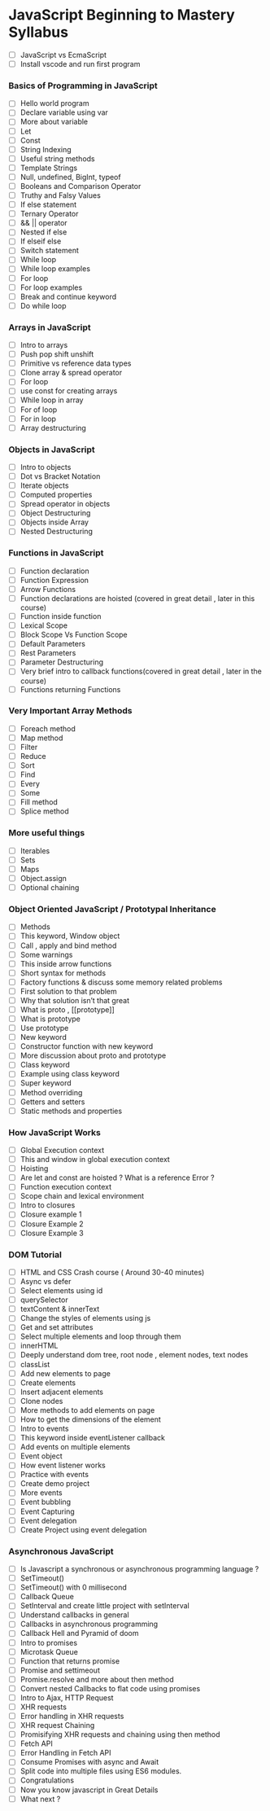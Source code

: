 # JavaScript Beginning to Mastery Syllabus

- [ ] JavaScript vs EcmaScript 
- [ ] Install vscode and run first program

### Basics of Programming in JavaScript

- [ ] Hello world program
- [ ] Declare variable using var
- [ ] More about variable
- [ ] Let
- [ ] Const
- [ ] String Indexing
- [ ] Useful string methods
- [ ] Template Strings
- [ ] Null, undefined, BigInt, typeof
- [ ] Booleans and Comparison Operator
- [ ] Truthy and Falsy Values
- [ ] If else statement
- [ ] Ternary Operator
- [ ] && || operator
- [ ] Nested if else
- [ ] If elseif else
- [ ] Switch statement
- [ ] While loop 
- [ ] While loop examples
- [ ] For loop
- [ ] For loop examples
- [ ] Break and continue keyword
- [ ] Do while loop

### Arrays in JavaScript

- [ ] Intro to arrays
- [ ] Push pop shift unshift
- [ ] Primitive vs reference data types
- [ ] Clone array & spread operator
- [ ] For loop
- [ ] use const for creating arrays
- [ ] While loop in array
- [ ] For of loop
- [ ] For in loop
- [ ] Array destructuring

### Objects in JavaScript

- [ ] Intro to objects
- [ ] Dot vs Bracket Notation
- [ ] Iterate objects
- [ ] Computed properties
- [ ] Spread operator in objects
- [ ] Object Destructuring
- [ ] Objects inside Array
- [ ] Nested Destructuring

### Functions in JavaScript

- [ ] Function declaration
- [ ] Function Expression
- [ ] Arrow Functions
- [ ] Function declarations are hoisted  (covered in great detail , later in this course)
- [ ] Function inside function
- [ ] Lexical Scope
- [ ] Block Scope Vs Function Scope
- [ ] Default Parameters
- [ ] Rest Parameters
- [ ] Parameter Destructuring
- [ ] Very brief intro to callback functions(covered in great detail , later in the course)
- [ ] Functions returning Functions 

### Very Important Array Methods

- [ ] Foreach method
- [ ] Map method
- [ ] Filter
- [ ] Reduce
- [ ] Sort
- [ ] Find
- [ ] Every
- [ ] Some
- [ ] Fill method
- [ ] Splice method

### More useful things 

- [ ] Iterables
- [ ] Sets
- [ ] Maps
- [ ] Object.assign
- [ ] Optional chaining

### Object Oriented JavaScript / Prototypal Inheritance

- [ ] Methods
- [ ] This keyword, Window object
- [ ] Call , apply and bind method
- [ ] Some warnings
- [ ] This inside arrow functions
- [ ] Short syntax for methods
- [ ] Factory functions & discuss some memory related problems
- [ ] First solution to that problem
- [ ] Why that solution isn’t that great
- [ ] What is proto , [[prototype]]
- [ ] What is prototype
- [ ] Use prototype
- [ ] New keyword
- [ ] Constructor function with new keyword
- [ ] More discussion about proto and prototype
- [ ] Class keyword
- [ ] Example using class keyword
- [ ] Super keyword
- [ ] Method overriding
- [ ] Getters and setters
- [ ] Static methods and properties

### How JavaScript Works

- [ ] Global Execution context
- [ ] This and window in global execution context
- [ ] Hoisting
- [ ] Are let and const are hoisted ? What is a reference Error ? 
- [ ] Function execution context
- [ ] Scope chain and lexical environment
- [ ] Intro to closures
- [ ] Closure example 1
- [ ] Closure Example 2
- [ ] Closure Example 3

### DOM Tutorial

- [ ] HTML and CSS Crash course ( Around 30-40 minutes)
- [ ] Async vs defer
- [ ] Select elements using id
- [ ] querySelector
- [ ] textContent & innerText
- [ ] Change the styles of elements using js
- [ ] Get and set attributes
- [ ] Select multiple elements and loop through them
- [ ] innerHTML
- [ ] Deeply understand dom tree, root node , element nodes, text nodes
- [ ] classList
- [ ] Add new elements to page
- [ ] Create elements
- [ ] Insert adjacent elements
- [ ] Clone nodes
- [ ] More methods to add elements on page
- [ ] How to get the dimensions of the element
- [ ] Intro to events
- [ ] This keyword inside eventListener callback
- [ ] Add events on multiple elements
- [ ] Event object
- [ ] How event listener works
- [ ] Practice with events
- [ ] Create demo project
- [ ] More events
- [ ] Event bubbling
- [ ] Event Capturing
- [ ] Event delegation 
- [ ] Create Project using event delegation

### Asynchronous JavaScript

- [ ] Is Javascript a synchronous or asynchronous programming language ? 
- [ ] SetTimeout()
- [ ] SetTimeout() with 0 millisecond
- [ ] Callback Queue
- [ ] SetInterval and create little project with setInterval
- [ ] Understand callbacks in general
- [ ] Callbacks in asynchronous programming 
- [ ] Callback Hell and Pyramid of doom
- [ ] Intro to promises
- [ ] Microtask Queue
- [ ] Function that returns promise
- [ ] Promise and settimeout
- [ ] Promise.resolve and more about then method
- [ ] Convert nested Callbacks to flat code using promises
- [ ] Intro to Ajax, HTTP Request
- [ ] XHR requests
- [ ] Error handling in XHR requests
- [ ] XHR request Chaining 
- [ ] Promisifying XHR requests and chaining using then method
- [ ] Fetch API
- [ ] Error Handling in Fetch API
- [ ] Consume Promises with async and Await
- [ ] Split code into multiple files using ES6 modules.
- [ ] Congratulations 
- [ ] Now you know javascript in Great Details
- [ ] What next ?